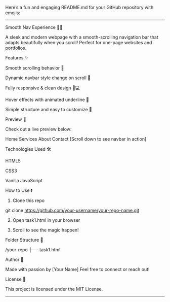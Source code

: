 Here’s a fun and engaging README.md for your GitHub repository with emojis:


---

Smooth Nav Experience 🚀🧭

A sleek and modern webpage with a smooth-scrolling navigation bar that adapts beautifully when you scroll! Perfect for one-page websites and portfolios.

Features ✨

Smooth scrolling behavior 🔄

Dynamic navbar style change on scroll 🎨

Fully responsive & clean design 📱💻

Hover effects with animated underline 🧡

Simple structure and easy to customize 🧰


Preview 👀

Check out a live preview below:

Home        Services        About        Contact
[Scroll down to see navbar in action]

Technologies Used 🛠️

HTML5

CSS3

Vanilla JavaScript


How to Use ⏬

1. Clone this repo

git clone https://github.com/your-username/your-repo-name.git


2. Open task1.html in your browser


3. Scroll to see the magic happen!



Folder Structure 📁

/your-repo
├── task1.html

Author 🙋

Made with passion by [Your Name]
Feel free to connect or reach out!

License 📄

This project is licensed under the MIT License.

---

